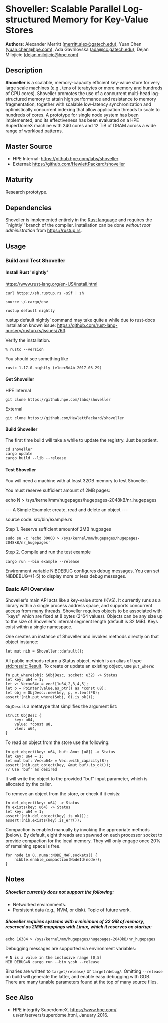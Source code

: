 # Shoveller: Scalable Parallel Log-structured Memory for Key-Value Stores

**Authors**:  Alexander Merritt (merritt.alex@gatech.edu), Yuan Chen (yuan.chen@hpe.com), Ada Gavrilovska (ada@cc.gatech.edu), Dejan Milojicic (dejan.milojicic@hpe.com)

## Description

**Shoveller** is a scalable, memory-capacity efficient key-value store for very large scale machines (e.g., tens of terabytes or more memory and hundreds of CPU cores). Shoveller promotes the use of a concurrent multi-head log-structured memory to attain high performance and resistance to memory fragmentation, together with scalable low-latency synchronization and optimistically concurrent indexing that allow application threads to scale to hundreds of cores. A prototype for single node system has been implemented, and its effectiveness has been evaluated on a HPE SuperDomeX machine with 240 cores and 12 TiB of DRAM across a wide range of workload patterns. 

## Master Source

- HPE Internal: https://github.hpe.com/labs/shoveller
- External: https://github.com/HewlettPackard/shoveller

## Maturity

Research prototype. 

## Dependencies

Shoveller is implemented entirely in the [Rust language](https://www.rust-lang.org/en-US/) and requires the ``nightly'' branch of the compiler.  Installation can be done _without root administration_ from https://rustup.rs.


## Usage

### Build and Test Shoveller

#### Install Rust 'nightly'
https://www.rust-lang.org/en-US/install.html

```
curl https://sh.rustup.rs -sSf | sh 

source ~/.cargo/env

rustup default nightly

```
rustup default nightly’ command may take quite a while due to rust-docs installation known issue: https://github.com/rust-lang-nursery/rustup.rs/issues/763.

Verify the installation.
```
% rustc --version
```
You should see something like 
```
rustc 1.17.0-nightly (e1cec5d4b 2017-03-29)
```

#### Get Shoveller
HPE Internal
```
git clone https://github.hpe.com/labs/shoveller
```
External
```
git clone https://github.com/HewlettPackard/shoveller
```

#### Build Shoveller

The first time build will take a while to update the registry. Just be patient. 

```
cd shoveller
cargo update
cargo build --lib --release
```


#### Test Shoveller

You will need a machine with at least 32GB memory to test Shoveller. 

You must reserve sufficient amount of 2MB pages:

echo N > /sys/kernel/mm/hugepages/hugepages-2048kB/nr_hugepages 

<!---
Configure how the cuckoohash_map memory is allocated in Makefile;
either it interleaves itself on all nodes, or binds to socket 0.

Currently, we cannot compact multiple segments if their total live
size exceeds the maximum size of one segment.
-->

--- A Simple Example: create, read and delete an object ---

source code: src/bin/example.rs

Step 1. Reserve sufficient amountof 2MB hugpages
```
sudo su -c 'echo 30000 > /sys/kernel/mm/hugepages/hugepages-2048kB/nr_hugepages' 
```
Step 2. Compile and run the test example
```
cargo run --bin example --release
```
Environment variable NIBDEBUG configures debug messages. You can set NIBDEBUG=(1-5) to display more or less debug messages.

<!----
**Warning**

The following examples require much larger systems (e.g., HPE SuperDomeX).

--- YCSB ---

Build the ycsb benchmark code with these instructions. You can link it
with Shoveller, RAMCloud, or MICA. The latter two require you
build/install the respective shared libraries.

    cargo build --bin ycsb [--release]

 --- RAMCloud ---

    (download/compile/install ramcloud-scale-hacks.git)
    cargo build --features "extern_ycsb rc" --bin ycsb [--release]

    RAMCLOUD_ARGV="-t MB -h % [...]" RAMCLOUD_NARG=N \
                   target/[debug|release]/ycsb [args]

--- MICA ---

    (download/compile/install mica-kvs.git)
    cargo build --features "extern_ycsb mica" --bin ycsb [--release]

    TODO execution instructions
-->

### Basic API Overview

Shoveller's main API acts like a key-value store (KVS).  It currently
runs as a library within a single process address space, and supports
concurrent access from many threads.  Shoveller requires objects to be
associated with ``keys'' which are fixed at 8 bytes (2^64 values).
Objects can be any size up to the size of Shoveller's internal segment
length (default is 32 MiB).  Keys exist within a single namespace.


One creates an instance of Shoveller and invokes methods directly on
that object instance:

```
let mut nib = Shoveller::default();
```

All public methods return a Status object, which is an alias of type
[std::result::Result](https://doc.rust-lang.org/nightly/std/result/enum.Result.html).
To create or update an existing object, use `put_where`:

```
fn put_where(obj: &ObjDesc, socket: u32) -> Status
let key: u64 = 1;
let v: Vec<u64> = vec![1u64,2,3,4,5];
let p = Pointer(value.as_ptr() as *const u8);
let obj = ObjDesc::new(key, p, v.len()*8);
assert!(nib.put_where(&obj, 0).is_ok());
```

`ObjDesc` is a metatype that simplifies the argument list:

```
struct ObjDesc {
    key: u64,
    value: *const u8,
    vlen: u64,
}
```

To read an object from the store use the following:

```
fn get_object(key: u64, buf: &mut [u8]) -> Status
let key: u64 = 1;
let mut buf: Vec<u64> = Vec::with_capacity(8);
assert!(nib.get_object(key, &mut buf).is_ok());
// Use 'buf' as desired
```

It will write the object to the provided "buf" input parameter, which
is allocated by the caller.

To remove an object from the store, or check if it exists:

```
fn del_object(key: u64) -> Status
fn exists(key: u64) -> Status
let key: u64 = 1;
assert!(nib.del_object(key).is_ok());
assert!(nib.exists(key).is_err());
```

Compaction is enabled manually by invoking the appropriate methods
(below).  By default, eight threads are spawned on each processor
socket to provide compaction for the local memory.  They will only
engage once 20% of remaining space is free.

```
for node in 0..numa::NODE_MAP.sockets() {
    nibble.enable_compaction(NodeId(node));
}
```

## Notes
<!--
Performance killers
- using strings as keys
    - you need to strncmp on collisions
    - hashes run over arbitrarily long buffers
- too many function indirections
    - inline common paths
- Using crate rand; rand::thread_rng() in parallel apparently has some
kind of lock that slows everything down! Use rdrand instead...

crates to consider

mempool by Andrew Gallant

Note: with a fixed array of Segments (slots) we will need to compact
such that multiple candidates are compressed to maximize a segment's
typical size, else we run out of segment slots and still have many
blocks available!
So, either we fix the compactor to fill in new segments of the
expected size, and the segment table has a fixed number of slots, or
we allocate many slots and ensure the segment allocator checks the
block allocator to ensure there are sufficient blocks (handle the case
that segment slots can be allocated but not blocks)

Compile with MIR support using
RUSTFLAGS="-Z orbit"

Use when running tests to limit concurrency
RUST_TEST_THREADS=1

Remove use of RefCell in these compositons:
Arc<Mutex<RefCell<>>>

Cell, RefCell, UnsafeCell do not share across threads
as they aren't Sync

impl can be split across multple files
might be good to put test-enabled code in separate files
e.g., segment.rs segment_test.rs
or move them to tests/ entirely

doc comments PRECEDE the item they refer to
struct Type {
    var: usize, /// comment actually for var2!
    var2: usize,
}
should be
struct Type {
    /// var is cool
    var: usize,
    /// var2 is cooler
    var2: usize,
}
See http://internals.rust-lang.org/t/any-interest-in-same-line-doc-comments/3212/2

in order to decr live bytes on a segment (in the segment usage table),
need a reverse lookup table of some kind to find segment, given a VA
(from the index).
A) one idea is to use some of the other bits in the
index for the segment ID:
- 48 bits for a VA
- given a terabyte region (1<<40) only need 40 to encode address +base
    - remaining 64-40 = 24 bits could encode segment ID (16 mil.)
        - each must be 1<<19 or 64KiB
- with 32 terabytes (1<<45) need 45 bits of encoding
    - remaning 64-45 = 19 bits for ID (512K)
        - each must be 1<<26 or 64MB
B) another is to convert VA (from index) of old location to block base
address. Use this to get block index (all blocks are contiguous and
thus ordered), then to lookup the block struct, which will have the
segment ID. Maintaining the segment ID this way, means when
adding/removing blocks from segments we must edit this information.

command-line parsing crate
http://kbknapp.github.io/clap-rs/clap/index.html


for the new compiler error output:
    RUST_NEW_ERROR_FORMAT=true
-->
##### Shoveller currently does not support the following:
- Networked environments.
- Persistent data (e.g., NVM, or disk).  Topic of future work.

##### Shoveller requires systems with a minimum of 32 GiB of memory, reserved as 2MiB mappings with Linux, which it reserves on startup:
```
echo 16384 > /sys/kernel/mm/hugepages/hugepages-2048kB/nr_hugepages
```
Debugging messages are supported via environment variables:
```
# N is a value in the inclusive range [0,5]
NIB_DEBUG=N cargo run --bin ycsb --release
```

Binaries are written to ``target/release/`` or
``target/debug/``. Omitting ``--release`` on build will generate the
latter, and enable easy debugging with GDB.  There are many tunable
parameters found at the top of many source files.

## See Also

- HPE integrity SuperdomeX. https://www.hpe.com/ us/en/servers/superdome.html, January 2016.
